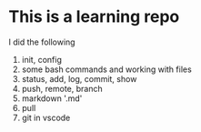# This is a learning repo
I did the following 
1. init, config
2. some bash commands and working with files
3. status, add, log, commit, show
4. push, remote, branch
5. markdown '.md'
6. pull
7. git in vscode
